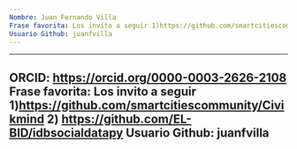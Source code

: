 ```yaml
---
Nombre: Juan Fernando Villa
Frase favorita: Los invito a seguir 1)https://github.com/smartcitiescommunity/Civikmind  2) https://github.com/EL-BID/idbsocialdatapy
Usuario Github: juanfvilla
---
```


---
ORCID: https://orcid.org/0000-0003-2626-2108
Frase favorita: Los invito a seguir 1)https://github.com/smartcitiescommunity/Civikmind  2) https://github.com/EL-BID/idbsocialdatapy
Usuario Github: juanfvilla
---
